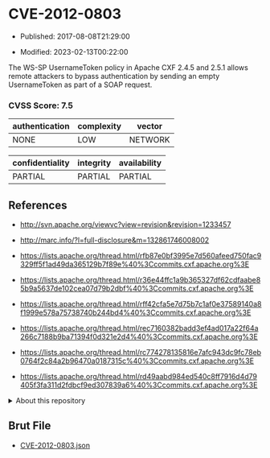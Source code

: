 # CVE-2012-0803

- Published: 2017-08-08T21:29:00

- Modified: 2023-02-13T00:22:00

The WS-SP UsernameToken policy in Apache CXF 2.4.5 and 2.5.1 allows remote attackers to bypass authentication by sending an empty UsernameToken as part of a SOAP request.

### CVSS Score: **7.5**

| authentication | complexity | vector |
| --- | --- | --- |
| NONE | LOW | NETWORK |

| confidentiality | integrity | availability |
| --- | --- | --- |
| PARTIAL | PARTIAL | PARTIAL |

## References

* http://svn.apache.org/viewvc?view=revision&revision=1233457

* http://marc.info/?l=full-disclosure&m=132861746008002

* https://lists.apache.org/thread.html/rfb87e0bf3995e7d560afeed750fac9329ff5f1ad49da365129b7f89e%40%3Ccommits.cxf.apache.org%3E

* https://lists.apache.org/thread.html/r36e44ffc1a9b365327df62cdfaabe85b9a5637de102cea07d79b2dbf%40%3Ccommits.cxf.apache.org%3E

* https://lists.apache.org/thread.html/rff42cfa5e7d75b7c1af0e37589140a8f1999e578a75738740b244bd4%40%3Ccommits.cxf.apache.org%3E

* https://lists.apache.org/thread.html/rec7160382badd3ef4ad017a22f64a266c7188b9ba71394f0d321e2d4%40%3Ccommits.cxf.apache.org%3E

* https://lists.apache.org/thread.html/rc774278135816e7afc943dc9fc78eb0764f2c84a2b96470a0187315c%40%3Ccommits.cxf.apache.org%3E

* https://lists.apache.org/thread.html/rd49aabd984ed540c8ff7916d4d79405f3fa311d2fdbcf9ed307839a6%40%3Ccommits.cxf.apache.org%3E

<details>
<summary>About this repository</summary> 

  This repository is part of the project [Live Hack CVE](https://github.com/Live-Hack-CVE). Main website can be found [www.live-hack.org](https://www.live-hack.org) 
  
  Made by [Sn0wAlice](https://github.com/Sn0wAlice) for the people that care about security and need to have a feed of the latest CVEs. Hope you enjoy it, don't forget to star the repo and follow me on [Twitter](https://twitter.com/Sn0wAlice) and [Github](https://github.com/Sn0wAlice). And that is my [personnal website](https://www.alice-snow.me/)

  - [Home Page](https://github.com/Live-Hack-CVE)
  - [Framework](https://github.com/Live-Hack-CVE/cve-framework)
  - [CVE database](https://github.com/Live-Hack-CVE/full_database)
  - [Changelog](https://github.com/Live-Hack-CVE/Changelog)
</details>

## Brut File

* [CVE-2012-0803.json](https://raw.githubusercontent.com/Live-Hack-CVE/full_database/main/cves/2012/CVE-2012-0803.json)

